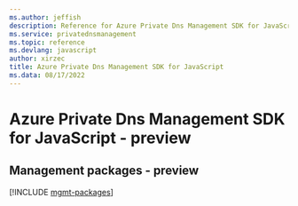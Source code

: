 ```yaml
---
ms.author: jeffish
description: Reference for Azure Private Dns Management SDK for JavaScript
ms.service: privatednsmanagement
ms.topic: reference
ms.devlang: javascript
author: xirzec
title: Azure Private Dns Management SDK for JavaScript
ms.data: 08/17/2022
---
```

# Azure Private Dns Management SDK for JavaScript - preview

## Management packages - preview
[!INCLUDE [mgmt-packages](private-dns-management-mgmt-index.md)]
